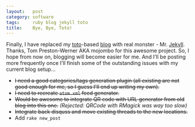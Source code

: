 ```yaml
---
layout:   post
category: software
tags:     ruby blog jekyll toto
title:    Bye, Bye, Toto!
---
```


Finally, I have replaced my [toto][1]-based [blog][2] with real monster -
Mr. [Jekyll][3]. Thanks, Tom Preston-Werner AKA mojombo for this awesome
project. So, I hope from now on, blogging will become easier for me. And
I'll be posting more frequently once I'll finish some of the outstanding
issues with my current blog setup...

* ~~I need a good categories/tags generation plugin (all existing are not good
  enough for me, so I guess I'll end up writing my own).~~
* ~~I need to recreate `atom.xml` feed generator.~~
* ~~Would be awesome to integrate QR code with URL generator from old blog into
  this one.~~ *(Rejected: QRCode with RMagick was way too slow)*
* ~~Integrate back disquss and move existing threads to the new locations.~~
* Add `rake new_post`


[1]: https://github.com/ixti/toto
[2]: https://github.com/ixti/blog
[3]: https://github.com/mojombo/jekyll

[4]: https://github.com/ixti/jekyll-assets
